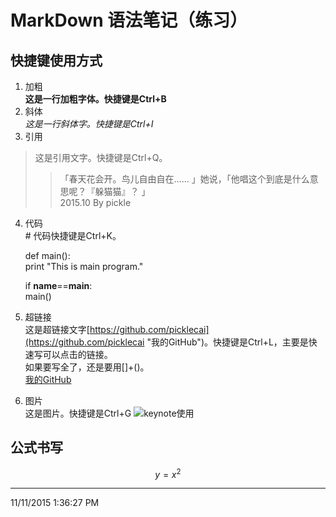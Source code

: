 # MarkDown 语法笔记（练习）

## 快捷键使用方式
1. 加粗  
**这是一行加粗字体。快捷键是Ctrl+B**
2. 斜体  
*这是一行斜体字。快捷键是Ctrl+I*  
3. 引用  
> 这是引用文字。快捷键是Ctrl+Q。   
>> 「春天花会开。鸟儿自由自在…… 」她说，「他唱这个到底是什么意思呢？『躲猫猫』？ 」  
> 2015.10 By pickle    

4. 代码   
\# 代码快捷键是Ctrl+K。
  
    def main():  
        print "This is main program."

    if __name__==__main__:  
        main()
5. 超链接  
这是超链接文字[https://github.com/picklecai](https://github.com/picklecai "我的GitHub")。快捷键是Ctrl+L，主要是快速写可以点击的链接。  
如果要写全了，还是要用[]+()。  
[我的GitHub](https://github.com/picklecai)     
6. 图片  
这是图片。快捷键是Ctrl+G
![keynote使用](https://camo.githubusercontent.com/7cde22df98c9ba705fbf812ea056767652e6dfae/687474703a2f2f696d672d73746f726167652e71696e6975646e2e636f6d2f31352d382d32372f39323834383930312e6a7067)  

## 公式书写  

$$  
y=x^2  
$$    

----------

11/11/2015 1:36:27 PM 




